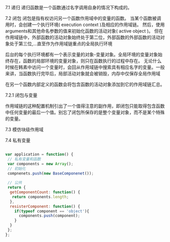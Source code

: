 7.1 递归 
递归函数是一个函数通过名字调用自身的情况下构成的。



7.2 闭包 闭包是指有权访问另一个函数作用域中的变量的函数。
当某个函数被调用时，会创建一个执行环境( execution context )及相应的作用域链。 然后，使用arguments和其他命名参数的值来初始化函数的活动对象( active object )。 但在作用域链中，外部函数的活动对象始终处于第二位，外部函数的外部函数的活动对象处于第三位,...直至作为作用域链重点的全局执行环境


后台的每个执行环境都有一个表示变量的对象-变量对象。全局环境的变量对象始终存在，函数的局部环境的变量对象，则只在函数执行的过程中存在。
无论什么时候在韩素中访问一个变量时，会回从作用域链中搜索具有相应名字的变量。一般来讲，当函数执行完毕后，局部活动对象就会被销毁，内存中仅保存全局作用域

在另一个函数内部定义的函数会将包含函数的活动对象添加到它的作用域链汇总。


7.2.1 闭包与变量

作用域链的这种配置机制引出了一个值得注意的副作用，即闭包只能取得包含函数中任何变量的最后一个值。别忘了闭包所保存的是整个变量对象，而不是某个特殊的变量。

 7.3 模仿块级作用域
 
 
 7.4 私有变量
 
 ```javascript

var application = function() {
  // 私有变量和函数
  var components = new Array();
  // 初始化
  compnenets.push(new BaseComponenet());
  
  // 公共
  return {
   getComponentCount: function() {
    return components.length;
   },
   resisterComponent: function() {
     if(typeof component == 'object'){
       components.push(component);
     }
   }
  };
};

```














